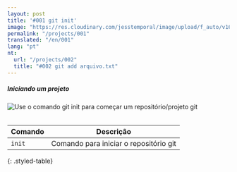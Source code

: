 ```yaml
---
layout: post
title: '#001 git init'
image: "https://res.cloudinary.com/jesstemporal/image/upload/f_auto/v1642878669/gitfichas/pt/001/thumbnail_tazwww.jpg"
permalink: "/projects/001"
translated: "/en/001"
lang: "pt"
nt:
  url: "/projects/002"
  title: "#002 git add arquivo.txt"
---
```

##### Iniciando um projeto

<img alt="Use o comando git init para começar um repositório/projeto git" src="https://res.cloudinary.com/jesstemporal/image/upload/v1642878670/gitfichas/pt/001/full_z9j7dy.jpg"><br><br>

| Comando | Descrição |
|---------|-------------|
| `init` | Comando para iniciar o repositório git |
{: .styled-table}
